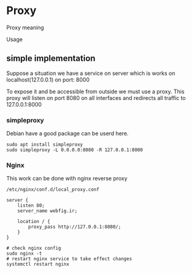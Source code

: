 # Proxy

Proxy meaning

Usage

## simple implementation

Suppose a situation we have a service on server which is works on localhost(127.0.0.1) on port: 8000

To expose it and be accessible from outside we must use a proxy.
This proxy will listen on port 8080 on all interfaces and redirects all traffic to 127.0.0.1:8000

### simpleproxy

Debian have a good package can be userd here.
    
    sudo apt install simpleproxy
    sudo simpleproxy -L 0.0.0.0:8080 -R 127.0.0.1:8000

### Nginx

This work can be done with nginx reverse proxy


```/etc/nginx/conf.d/local_proxy.conf```

    server {
        listen 80;
        server_name webfig.ir;
    
        location / {
            proxy_pass http://127.0.0.1:8080/;
        }
    }    

    # check nginx config
    sudo nginx -t
    # restart nginx service to take effect changes
    systemctl restart nginx    